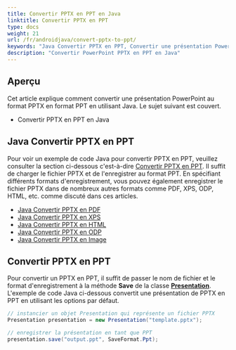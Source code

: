 ```yaml
---
title: Convertir PPTX en PPT en Java
linktitle: Convertir PPTX en PPT
type: docs
weight: 21
url: /fr/androidjava/convert-pptx-to-ppt/
keywords: "Java Convertir PPTX en PPT, Convertir une présentation PowerPoint, PPTX en PPT, Java, Aspose.Slides"
description: "Convertir PowerPoint PPTX en PPT en Java"
---
```


## **Aperçu**

Cet article explique comment convertir une présentation PowerPoint au format PPTX en format PPT en utilisant Java. Le sujet suivant est couvert.

- Convertir PPTX en PPT en Java

## **Java Convertir PPTX en PPT**

Pour voir un exemple de code Java pour convertir PPTX en PPT, veuillez consulter la section ci-dessous c'est-à-dire [Convertir PPTX en PPT](#convertir-pptx-en-ppt). Il suffit de charger le fichier PPTX et de l'enregistrer au format PPT. En spécifiant différents formats d'enregistrement, vous pouvez également enregistrer le fichier PPTX dans de nombreux autres formats comme PDF, XPS, ODP, HTML, etc. comme discuté dans ces articles.

- [Java Convertir PPTX en PDF](https://docs.aspose.com/slides/androidjava/convert-powerpoint-to-pdf/)
- [Java Convertir PPTX en XPS](https://docs.aspose.com/slides/androidjava/convert-powerpoint-to-xps/)
- [Java Convertir PPTX en HTML](https://docs.aspose.com/slides/androidjava/convert-powerpoint-to-html/)
- [Java Convertir PPTX en ODP](https://docs.aspose.com/slides/androidjava/save-presentation/)
- [Java Convertir PPTX en Image](https://docs.aspose.com/slides/androidjava/convert-powerpoint-to-png/)

## **Convertir PPTX en PPT**
Pour convertir un PPTX en PPT, il suffit de passer le nom de fichier et le format d'enregistrement à la méthode **Save** de la classe [**Presentation**](https://reference.aspose.com/slides/androidjava/com.aspose.slides/Presentation). L'exemple de code Java ci-dessous convertit une présentation de PPTX en PPT en utilisant les options par défaut.

```java
// instancier un objet Presentation qui représente un fichier PPTX
Presentation presentation = new Presentation("template.pptx");

// enregistrer la présentation en tant que PPT
presentation.save("output.ppt", SaveFormat.Ppt);  
```